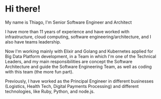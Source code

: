 # Hi there!

My name is Thiago, I'm Senior Software Engineer and Architect

I have more than 11 years of experience and have worked with infrastructure, cloud computing, software engineering/architecture, and I also have teams leadership.

Now I'm working mainly with Elixir and Golang and Kubernetes applied for Big Data Platform development, in a Team in which I'm one of the Technical Leaders, and my main responsibilities are concept the Software Architecture and guide the Software Engineering Team, as well as coding with this team (the more fun part).

Previously, I have worked as the Principal Engineer in different businesses (Logistics, Health Tech, Digital Payments Processing) and different technologies, like Ruby, Python, and node.js. 

